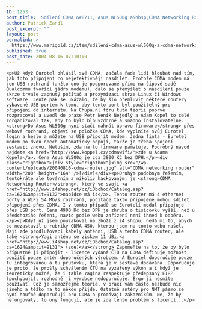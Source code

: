 ```yaml
---
ID: 1253
post_title: 'Sdílení CDMA &#8211; Asus WL500g a&nbsp;CDMA Networking Router a&nbsp;CDMA antény'
author: Patrick Zandl
post_excerpt: ""
layout: post
permalink: >
  https://www.marigold.cz/item/sdileni-cdma-asus-wl500g-a-cdma-networking-router-a-cdma-anteny
published: true
post_date: 2004-08-16 07:10:00
---
```

	<p>Už když Eurotel ohlásil své CDMA, začala řada lidí hloubat nad tím, jak toto připojení co nejefektivněji nasdílet. Protože CDMA modem má jen USB rozhraní (anžto ono je podporované přímo na čipové sadě Qualcommu tvořící jádro modemu), dalo se přemýšlet o nasdílení pouze skrze trvale zapnutý počítač a proxymizaci skrze Linux či Windows software. Jenže pak se ukázalo, že by šlo přemluvit některé routery vybavené USB portem k tomu, aby tento port byl použitelný pro připojení do internetu. Na Chupa.nl fóru tuto teorii poprvé rozpracoval a uvedl do praxe Petr Neník Nejedlý a Adam Kopel to celé zorganizoval tak, aby to bylo blbuvzdorné a snadno instalovatelné. <strong>Do Asus WL500g nyní stačí nahrát úpravu firmware</strong> přes webové rozhraní, objeví se položka CDMA, kde vyplníte svůj Eurotel login a heslo a můžete na USB připojit modem. Jedna finta - Eurotel modem po dvou dnech automaticky odpojí, takže je třeba spojení sestavit znovu. Netuším, zda na to firmware pamatuje. Podrobný návod najdete <a href="http://www.koppel.cz/cdmawifi/">zde u Adama Kopela</a>. Cena Asus WL500g je cca 3800 Kč bez DPH.</p><div class="rightbox">[div style="rightbox"]<img src="/wp-content/uploads/20040816-cdma-router.jpg" alt="CDMA networking router" width="200" height="164" />[/div]</div><p>Druhým podobným řešením, tentokráte ale továrním a nikoliv hackovaným, je <strong>CDMA Networking Router</strong>, který ve svojí <a href="http://www.i4shop.net/cz/iObchod/Catalog.asp?ca=1624&amp;it=9132">nabídce má i4</a>. Tento router má 4 ethernet porty a WiFi 54 Mb/s rozhraní, počítače takto připojené mohou sdílet připojení přes CDMA. I v tomto případě se Eurotelí modul připojuje přes USB port. Cena 4900 Kč bez DPH je zhruba o tisícovku vyšší, než u předchozího řešení, navíc podle webu zařízení není ihned k odběru. </p><p>Když už jsem pouzakoval na zboží z i4 shopu, nedá mi to, abych se nezastavil u rubriky CDMA 450, kterou jsem na tomto webu našel. Mají zde prodlužovací kabely anténní, USB a tento CDMA router, ale také <strong>Yagi anténu se ziskem 11 dBi.<a href="http://www.i4shop.net/cz/iObchod/Catalog.asp?ca=1624&amp;it=9131"> (zde)</a></strong> Zapomeňte na to, že by bylo přípustné ji připojit - licence vydaná ČTÚ na CDMA definuje možnost použití pouze antén doporučených výrobcem. A Eurotel doporučuje pouze tu integrovanou a tu prutovku, která je v sestavě dodávána. Doporučuje je proto, že prošly schválením ČTÚ na vyzářený výkon a i když je teoreticky možné, že i tahle Yagina respektuje předepsaný EIRP (pochybuji), rozhodně ji výrobce nedoporučuje. Ergo ji nesmíte používat. Což je samozřejmě teorie, v praxi vám často nezbude nic jiného a těžko na to někdo přijde. Ostatně antény pro NMT pásmo se nyní houfně doporučují pro CDMA a prodávají zákazníkům. Ne, že by nefungovaly, to ony fungují, ale je zde tento problém s licencí...</p>